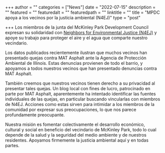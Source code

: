 +++
author = ""
categories = ["News"]
date = "2022-07-15"
description = ""
featured = ""
featuredalt = ""
featuredpath = ""
linktitle = ""
title = "MPDC apoya a los vecinos por la justicia ambiental (N4EJ)"
type = "post"

+++
Los miembros de la junta del McKinley Park Development Council expresan su solidaridad con
<a href="https://medium.com/@N4EJchicago/how-widespread-are-complaints-about-mat-asphalt-18d77526e05c">Neighbors for Environmental Justice (N4EJ)</a> y apoye su trabajo para proteger el aire y el agua que comparte nuestro vecindario.

Los datos publicados recientemente ilustran que muchos vecinos han presentado quejas contra MAT Asphalt ante la Agencia de Protección Ambiental de Illinois. Estas denuncias provienen de todo el barrio, y apoyamos a todos nuestros vecinos que han presentado denuncias contra MAT Asphalt.

También creemos que nuestros vecinos tienen derecho a su privacidad al presentar tales quejas. Un blog local con fines de lucro, patrocinado en parte por MAT Asphalt, aparentemente ha intentado identificar las fuentes individuales de las quejas, en particular buscando vincularlas con miembros de N4EJ. Acciones como estas sirven para intimidar a los miembros de la comunidad por expresar sus preocupaciones, lo que nos parece profundamente preocupante.

Nuestra misión es fomentar colectivamente el desarrollo económico, cultural y social en beneficio del vecindario de McKinley Park, todo lo cual depende de la salud y la seguridad del medio ambiente y de nuestros residentes. Apoyamos firmemente la justicia ambiental aquí y en todas partes.
 